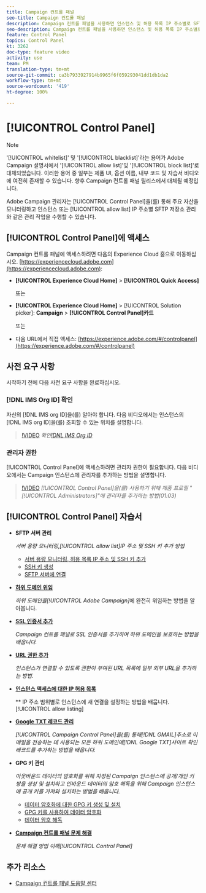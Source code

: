 ```yaml
---
title: Campaign 컨트롤 패널
seo-title: Campaign 컨트롤 패널
description: Campaign 컨트롤 패널을 사용하면 인스턴스 및 허용 목록 IP 주소별로 SFTP 저장소를 모니터링하고 관리할 수 있습니다.
seo-description: Campaign 컨트롤 패널을 사용하면 인스턴스 및 허용 목록 IP 주소별로 SFTP 저장소를 모니터링하고 관리할 수 있습니다.
feature: Control Panel
topics: Control Panel
kt: 3262
doc-type: feature video
activity: use
team: PM
translation-type: tm+mt
source-git-commit: ca3b7933927914b9965f6f059293041dd1db1da2
workflow-type: tm+mt
source-wordcount: '419'
ht-degree: 100%

---
```



# [!UICONTROL Control Panel]

>[!NOTE]
>
>&#39;[!UICONTROL whitelist]&#39; 및 &#39;[!UICONTROL blacklist]&#39;라는 용어가 Adobe Campaign 설명서에서 &#39;[!UICONTROL allow list]&#39;및 &#39;[!UICONTROL block list]&#39;로 대체되었습니다.
>이러한 용어 중 일부는 제품 UI, 옵션 이름, 내부 코드 및 자습서 비디오에 여전히 존재할 수 있습니다. 향후 Campaign 컨트롤 패널 릴리스에서 대체될 예정입니다.

Adobe Campaign 관리자는 [!UICONTROL Control Panel]을(를) 통해 주요 자산을 모니터링하고 인스턴스 또는 [!UICONTROL allow list] IP 주소별 SFTP 저장소 관리와 같은 관리 작업을 수행할 수 있습니다.

## [!UICONTROL Control Panel]에 액세스 

Campaign 컨트롤 패널에 액세스하려면 다음의 Experience Cloud 홈으로 이동하십시오. [https://experiencecloud.adobe.com](https://experiencecloud.adobe.com):

* **[!UICONTROL Experience Cloud Home]** > **[!UICONTROL Quick Access]**

   또는
* **[!UICONTROL Experience Cloud Home]**  > [!UICONTROL Solution picker]: **Campaign** > **[!UICONTROL Control Panel]카드**

   또는

* 다음 URL에서 직접 액세스: [https://experience.adobe.com/#/controlpanel](https://experience.adobe.com/#/controlpanel)

## 사전 요구 사항

시작하기 전에 다음 사전 요구 사항을 완료하십시오.

### [!DNL IMS Org ID] 확인 

자신의 [!DNL IMS org ID]을(를) 알아야 합니다. 다음 비디오에서는 인스턴스의 [!DNL IMS org ID]을(를) 조회할 수 있는 위치를 설명합니다.

>[!VIDEO](https://video.tv.adobe.com/v/27183?quality=12)
*확인[!DNL IMS Org ID](00:26)*

### 관리자 권한

[!UICONTROL Control Panel]에 액세스하려면 관리자 권한이 필요합니다.
다음 비디오에서는 Campaign 인스턴스에 관리자를 추가하는 방법을 설명합니다.

>[!VIDEO](https://video.tv.adobe.com/v/27147?quality=12)
*[!UICONTROL Control Panel]을(를) 사용하기 위해 제품 프로필 &quot;[!UICONTROL Administrators]&quot;에 관리자를 추가하는 방법(01:03)*

## [!UICONTROL Control Panel] 자습서

* **SFTP 서버 관리**

   *서버 용량 모니터링,[!UICONTROL allow list]IP 주소 및 SSH 키 추가 방법*

   * [서버 용량 모니터링, 허용 목록 IP 주소 및 SSH 키 추가](/help/acc/monitoring-campaign-classic/control-panel/monitoring-server-capacity-allow-listing-adding-ssh-key.md)
   * [SSH 키 생성](/help/acc/monitoring-campaign-classic/control-panel/generate-ssh-key.md)
   * [SFTP 서버에 연결](/help/acc/monitoring-campaign-classic/control-panel/connect-to-sftp-server.md)

* **[하위 도메인 위임](/help/acc/monitoring-campaign-classic/control-panel/subdomain-delegation.md)**

   *하위 도메인을[!UICONTROL Adobe Campaign]*&#x200B;에 완전히 위임하는 방법을 알아봅니다.

* **[SSL 인증서 추가](/help/acc/monitoring-campaign-classic/control-panel/adding-ssl-certificates.md)**

   *Campaign 컨트롤 패널로 SSL 인증서를 추가하여 하위 도메인을 보호하는 방법을 배웁니다.*

* **[URL 권한 추가](/help/acc/monitoring-campaign-classic/control-panel/adding-url-permissions.md)**

   *인스턴스가 연결할 수 있도록 권한이 부여된 URL 목록에 일부 외부 URL을 추가하는 방법.*

* **[인스턴스 액세스에 대한 IP 허용 목록](/help/acc/monitoring-campaign-classic/control-panel/ip-allow-listing.md)**

   ** IP 주소 범위별로 인스턴스에 새 연결을 설정하는 방법을 배웁니다.[!UICONTROL allow listing]

* **[Google TXT 레코드 관리](/help/acc/monitoring-campaign-classic/control-panel/google-txt-record-management.md)**

   *[!UICONTROL Campaign Control Panel]을(를) 통해[!DNL GMAIL]주소로 이메일을 전송하는 데 사용되는 모든 하위 도메인에[!DNL Google TXT]사이트 확인 레코드를 추가하는 방법을 배웁니다.*

* **GPG 키 관리**

   *아웃바운드 데이터의 암호화를 위해 지정된 Campaign 인스턴스에 공개/개인 키 쌍을 생성 및 설치하고 인바운드 데이터의 암호 해독을 위해 Campaign 인스턴스에 공개 키를 가져와 설치하는 방법을 배웁니다.*

   * [데이터 암호화에 대한 GPG 키 생성 및 설치](./gpg-key-management/generating-and-installing-gpg-keys-for-data-encryption.md)
   * [GPG 키를 사용하여 데이터 암호화](./gpg-key-management/using-a-gpg-key-to-encrypt-data.md)
   * [데이터 암호 해독](./gpg-key-management/decrypting-data.md)

* **[Campaign 컨트롤 패널 문제 해결](/help/acc/monitoring-campaign-classic/control-panel/trouble-shooting.md)**

   *문제 해결 방법 이해[!UICONTROL Control Panel]*

## 추가 리소스

* [Campaign 컨트롤 패널 도움말 센터](https://docs.adobe.com/content/help/ko-KR/control-panel/using/control-panel-home.html)
